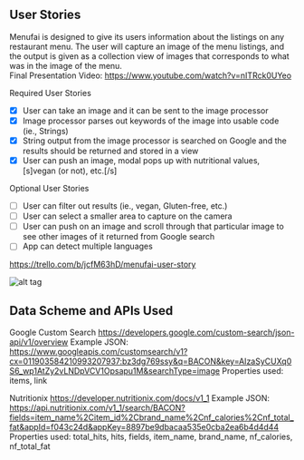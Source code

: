 ## User Stories
Menufai is designed to give its users information about the listings on any restaurant menu. The user will capture an image of the menu listings, and the output is given as a collection view of images that corresponds to what was in the image of the menu.  
Final Presentation Video:
https://www.youtube.com/watch?v=nITRck0UYeo

Required User Stories

- [x] User can take an image and it can be sent to the image processor
- [x] Image processor parses out keywords of the image into usable code (ie., Strings)
- [x] String output from the image processor is searched on Google and the results should be returned and stored in a view
- [x] User can push an image, modal pops up with nutritional values, [s]vegan (or not), etc.[/s]

Optional User Stories

- [ ] User can filter out results (ie., vegan, Gluten-free, etc.)
- [ ] User can select a smaller area to capture on the camera
- [ ] User can push on an image and scroll through that particular image to see other images of it returned from Google search
- [ ] App can detect multiple languages

https://trello.com/b/jcfM63hD/menufai-user-story

![alt tag](http://imgur.com/3MOLG8G.jpg "A draw up")

## Data Scheme and APIs Used
Google Custom Search
https://developers.google.com/custom-search/json-api/v1/overview
Example JSON:
https://www.googleapis.com/customsearch/v1?cx=011903584210993207937:bz3dg769ssy&q=BACON&key=AIzaSyCUXq0S6_wp1AtZy2vLNDpVCV1Opsapu1M&searchType=image
Properties used: items, link

Nutritionix
https://developer.nutritionix.com/docs/v1_1
Example JSON:
https://api.nutritionix.com/v1_1/search/BACON?fields=item_name%2Citem_id%2Cbrand_name%2Cnf_calories%2Cnf_total_fat&appId=f043c24d&appKey=8897be9dbacaa535e0cba2ea6b4d4d44
Properties used: total_hits, hits, fields, item_name, brand_name, nf_calories, nf_total_fat
